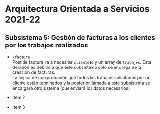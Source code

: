 # Arquitectura Orientada a Servicios 2021-22

## Subsistema 5: Gestión de facturas a los clientes por los trabajos realizados
- `/factura`<br /> 
Post de factura va a necesitar `clienteId` y un array de `trabajos`. Esta decisión es debido a que este subsistema sólo se encarga de la creación de facturas.<br /> 
La lógica de comprobación que todos los trabajos solicitados por un cliente están terminados y la posterior llamada a este subsistema se encargará otro sistema (que enviará los datos necesarios) 

- Item 2
- Item 3
